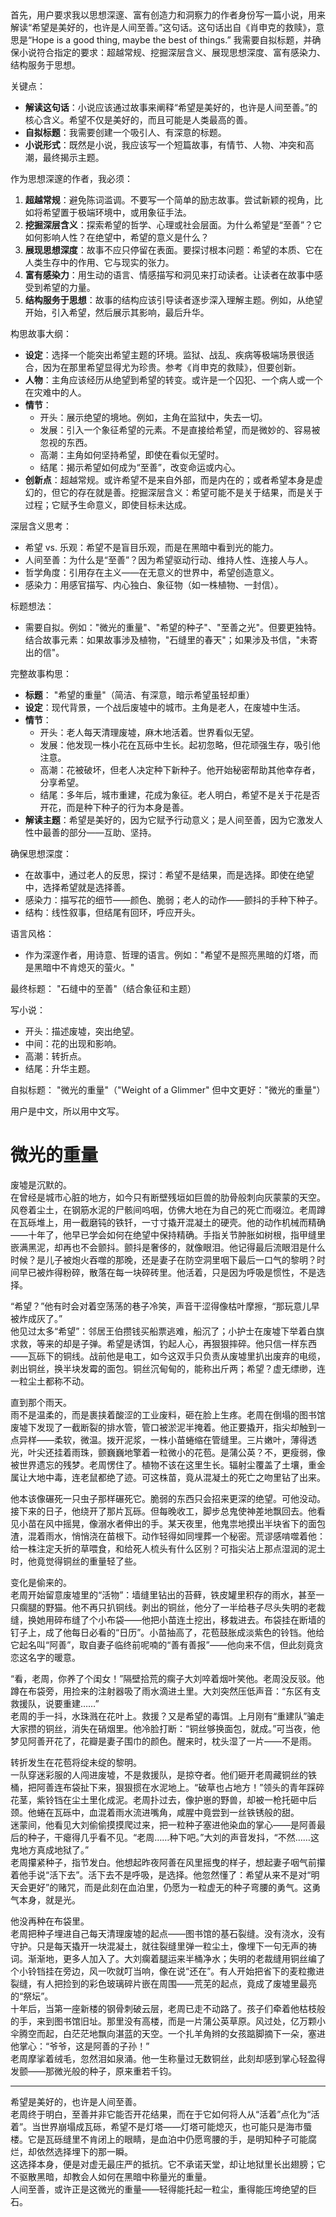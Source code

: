 <ReasoningChainRenderer>
首先，用户要求我以思想深邃、富有创造力和洞察力的作者身份写一篇小说，用来解读“希望是美好的，也许是人间至善。”这句话。这句话出自《肖申克的救赎》，意思是“Hope is a good thing, maybe the best of things.” 我需要自拟标题，并确保小说符合指定的要求：超越常规、挖掘深层含义、展现思想深度、富有感染力、结构服务于思想。

关键点：
- **解读这句话**：小说应该通过故事来阐释“希望是美好的，也许是人间至善。”的核心含义。希望不仅是美好的，而且可能是人类最高的善。
- **自拟标题**：我需要创建一个吸引人、有深意的标题。
- **小说形式**：既然是小说，我应该写一个短篇故事，有情节、人物、冲突和高潮，最终揭示主题。

作为思想深邃的作者，我必须：
1. **超越常规**：避免陈词滥调。不要写一个简单的励志故事。尝试新颖的视角，比如将希望置于极端环境中，或用象征手法。
2. **挖掘深层含义**：探索希望的哲学、心理或社会层面。为什么希望是“至善”？它如何影响人性？在绝望中，希望的意义是什么？
3. **展现思想深度**：故事不应只停留在表面。要探讨根本问题：希望的本质、它在人类生存中的作用、它与现实的张力。
4. **富有感染力**：用生动的语言、情感描写和洞见来打动读者。让读者在故事中感受到希望的力量。
5. **结构服务于思想**：故事的结构应该引导读者逐步深入理解主题。例如，从绝望开始，引入希望，然后展示其影响，最后升华。

构思故事大纲：
- **设定**：选择一个能突出希望主题的环境。监狱、战乱、疾病等极端场景很适合，因为在那里希望显得尤为珍贵。参考《肖申克的救赎》，但要创新。
- **人物**：主角应该经历从绝望到希望的转变。或许是一个囚犯、一个病人或一个在灾难中的人。
- **情节**：
  - 开头：展示绝望的境地。例如，主角在监狱中，失去一切。
  - 发展：引入一个象征希望的元素。不是直接给希望，而是微妙的、容易被忽视的东西。
  - 高潮：主角如何坚持希望，即使在看似无望时。
  - 结尾：揭示希望如何成为“至善”，改变命运或内心。
- **创新点**：超越常规。或许希望不是来自外部，而是内在的；或者希望本身是虚幻的，但它的存在就是善。挖掘深层含义：希望可能不是关于结果，而是关于过程；它赋予生命意义，即使目标未达成。

深层含义思考：
- 希望 vs. 乐观：希望不是盲目乐观，而是在黑暗中看到光的能力。
- 人间至善：为什么是“至善”？因为希望驱动行动、维持人性、连接人与人。
- 哲学角度：引用存在主义——在无意义的世界中，希望创造意义。
- 感染力：用感官描写、内心独白、象征物（如一株植物、一封信）。

标题想法：
- 需要自拟。例如："微光的重量"、"希望的种子"、"至善之光"。但要更独特。结合故事元素：如果故事涉及植物，"石缝里的春天"；如果涉及书信，"未寄出的信"。

完整故事构思：
- **标题**： "希望的重量"（简洁、有深意，暗示希望虽轻却重）
- **设定**：现代背景，一个战后废墟中的城市。主角是老人，在废墟中生活。
- **情节**：
  - 开头：老人每天清理废墟，麻木地活着。世界看似无望。
  - 发展：他发现一株小花在瓦砾中生长。起初忽略，但花顽强生存，吸引他注意。
  - 高潮：花被破坏，但老人决定种下新种子。他开始秘密帮助其他幸存者，分享希望。
  - 结尾：多年后，城市重建，花成为象征。老人明白，希望不是关于花是否开花，而是种下种子的行为本身是善。
- **解读主题**：希望是美好的，因为它赋予行动意义；是人间至善，因为它激发人性中最善的部分——互助、坚持。

确保思想深度：
- 在故事中，通过老人的反思，探讨：希望不是结果，而是选择。即使在绝望中，选择希望就是选择善。
- 感染力：描写花的细节——颜色、脆弱；老人的动作——颤抖的手种下种子。
- 结构：线性叙事，但结尾有回环，呼应开头。

语言风格：
- 作为深邃作者，用诗意、哲理的语言。例如："希望不是照亮黑暗的灯塔，而是黑暗中不肯熄灭的萤火。"

最终标题： "石缝中的至善"（结合象征和主题）

写小说：
- 开头：描述废墟，突出绝望。
- 中间：花的出现和影响。
- 高潮：转折点。
- 结尾：升华主题。

自拟标题： "微光的重量"（"Weight of a Glimmer" 但中文更好："微光的重量"）

用户是中文，所以用中文写。
</ReasoningChainRenderer>

# 微光的重量

废墟是沉默的。  
在曾经是城市心脏的地方，如今只有断壁残垣如巨兽的肋骨般刺向灰蒙蒙的天空。风卷着尘土，在钢筋水泥的尸骸间呜咽，仿佛大地在为自己的死亡而啜泣。老周蹲在瓦砾堆上，用一截磨钝的铁钎，一寸寸撬开混凝土的硬壳。他的动作机械而精确——十年了，他早已学会如何在绝望中保持精确。手指关节肿胀如树根，指甲缝里嵌满黑泥，却再也不会颤抖。颤抖是奢侈的，就像眼泪。他记得最后流眼泪是什么时候？是儿子被炮火吞噬的那晚，还是妻子在防空洞里咽下最后一口气的黎明？时间早已被炸得粉碎，散落在每一块碎砖里。他活着，只是因为呼吸是惯性，不是选择。

“希望？”他有时会对着空荡荡的巷子冷笑，声音干涩得像枯叶摩擦，“那玩意儿早被炸成灰了。”  
他见过太多“希望”：邻居王伯攒钱买船票逃难，船沉了；小护士在废墟下举着白旗求救，等来的却是子弹。希望是诱饵，钓起人心，再狠狠摔碎。他只信一样东西——瓦砾下的铜线。战前他是电工，如今这双手只负责从废墟里扒出废弃的电缆，剥出铜丝，换半块发霉的面包。铜丝沉甸甸的，能称出斤两；希望？虚无缥缈，连一粒尘土都称不动。

直到那个雨天。  
雨不是温柔的，而是裹挟着酸涩的工业废料，砸在脸上生疼。老周在倒塌的图书馆废墟下发现了一截断裂的排水管，管口被淤泥半掩着。他正要撬开，指尖却触到一点异样——柔软，微温。拨开泥浆，一株小苗蜷缩在管缝里。三片嫩叶，薄得透光，叶尖还挂着雨珠，颤巍巍地擎着一粒微小的花苞。是蒲公英？不，更瘦弱，像被世界遗忘的残梦。老周愣住了。植物不该在这里生长。辐射尘覆盖了土壤，重金属让大地中毒，连老鼠都绝了迹。可这株苗，竟从混凝土的死亡之吻里钻了出来。

他本该像碾死一只虫子那样碾死它。脆弱的东西只会招来更深的绝望。可他没动。  
接下来的日子，他绕开了那片瓦砾。但每晚收工，脚步总鬼使神差地飘回去。他看见小苗在风中摇晃，像溺水者伸出的手。某天夜里，他鬼祟地摸出半块省下的面包渣，混着雨水，悄悄浇在苗根下。动作轻得如同埋葬一个秘密。荒谬感啃噬着他：给一株注定夭折的草喂食，和给死人梳头有什么区别？可指尖沾上那点湿润的泥土时，他竟觉得铜丝的重量轻了些。

变化是偷来的。  
老周开始留意废墟里的“活物”：墙缝里钻出的苔藓，铁皮罐里积存的雨水，甚至一只瘸腿的野猫。他不再只扒铜线。剥出的铜丝，他分了一半给巷子尽头失明的老裁缝，换她用碎布缝了个小布袋——他把小苗连土挖出，移栽进去。布袋挂在断墙的钉子上，成了他每日必看的“日历”。小苗抽高了，花苞鼓胀成淡紫色的铃铛。他给它起名叫“阿善”，取自妻子临终前呢喃的“善有善报”——他向来不信，但此刻竟贪恋这名字的暖意。

“看，老周，你养了个闺女！”隔壁拾荒的瘸子大刘啐着烟叶笑他。老周没反驳。他蹲在布袋旁，用捡来的注射器吸了雨水滴进土里。大刘突然压低声音：“东区有支救援队，说要重建……”  
老周的手一抖，水珠溅在花叶上。救援？又是希望的毒饵。上月刚有“重建队”骗走大家攒的铜丝，消失在硝烟里。他冷脸打断：“铜丝够换面包，就成。”可当夜，他梦见阿善开花了，花瓣是妻子围巾的颜色。醒来时，枕头湿了一片——不是雨。

转折发生在花苞将绽未绽的黎明。  
一队穿迷彩服的人闯进废墟，不是救援队，是掠夺者。他们砸开老周藏铜丝的铁桶，把阿善连布袋扯下来，狠狠掼在水泥地上。“破草也占地方！”领头的青年踩碎花茎，紫铃铛在尘土里化成泥。老周扑过去，像护崽的野兽，却被一枪托砸中后颈。他蜷在瓦砾中，血混着雨水流进嘴角，咸腥中竟尝到一丝铁锈般的甜。  
迷蒙间，他看见大刘偷偷摸摸爬过来，把一粒种子塞进他染血的掌心——是阿善最后的种子，干瘪得几乎看不见。“老周……种下吧。”大刘的声音发抖，“不然……这鬼地方真成地狱了。”  
老周攥紧种子，指节发白。他想起昨夜阿善在风里摇曳的样子，想起妻子咽气前攥着他手说“活下去”。活下去不是呼吸，是选择。他忽然懂了：希望从来不是对“明天会更好”的赌咒，而是此刻在血泊里，仍愿为一粒虚无的种子弯腰的勇气。这勇气本身，就是光。

他没再种在布袋里。  
老周把种子埋进自己每天清理废墟的起点——图书馆的基石裂缝。没有浇水，没有守护。只是每天撬开一块混凝土，就往裂缝里弹一粒尘土，像埋下一句无声的祷词。渐渐地，更多人加入了。大刘瘸着腿运来半桶净水；失明的老裁缝用铜丝编了个小铃铛挂在旁边，风一吹就叮当响，像在说“还在”。有人开始把省下的麦粒撒进裂缝，有人把捡到的彩色玻璃碎片嵌在周围——荒芜的起点，竟成了废墟里最亮的“祭坛”。  
十年后，当第一座新楼的钢骨刺破云层，老周已走不动路了。孩子们牵着他枯枝般的手，来到图书馆旧址。那里没有高楼，而是一片蒲公英草原。风过处，亿万颗小伞腾空而起，白茫茫地飘向湛蓝的天空。一个扎羊角辫的女孩踮脚摘下一朵，塞进他掌心：“爷爷，这是阿善的子孙！”  
老周摩挲着绒毛，忽然泪如泉涌。他一生称量过无数铜丝，此刻却感到掌心轻盈得发颤——那微光般的种子，原来重若千钧。

---

希望是美好的，也许是人间至善。  
老周终于明白，至善并非它能否开花结果，而在于它如何将人从“活着”点化为“活着”。当世界崩塌成瓦砾，希望不是灯塔——灯塔可能熄灭，也可能只是海市蜃楼。它是瓦砾缝里不肯闭上的眼睛，是血泊中仍愿弯腰的手，是明知种子可能腐烂，却依然选择埋下的那一瞬。  
这选择本身，便是对虚无最庄严的抵抗。它不承诺天堂，却让地狱里长出翅膀；它不驱散黑暗，却教会人如何在黑暗中称量光的重量。  
人间至善，或许正是这微光的重量——轻得能托起一粒尘，重得能压垮绝望的巨石。